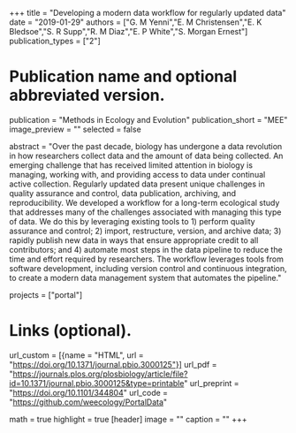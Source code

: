 +++
title = "Developing a modern data workflow for regularly updated data"
date = "2019-01-29"
authors = ["G. M Yenni","E. M Christensen","E. K Bledsoe","S. R Supp","R. M Diaz","E. P White","S. Morgan Ernest"]
publication_types = ["2"]

# Publication name and optional abbreviated version.
publication = "Methods in Ecology and Evolution"
publication_short = "MEE"
image_preview = ""
selected = false

abstract = "Over the past decade, biology has undergone a data revolution in how researchers collect data and the amount of data being collected. An emerging challenge that has received limited attention in biology is managing, working with, and providing access to data under continual active collection. Regularly updated data present unique challenges in quality assurance and control, data publication, archiving, and reproducibility. We developed a workflow for a long-term ecological study that addresses many of the challenges associated with managing this type of data. We do this by leveraging existing tools to 1) perform quality assurance and control; 2) import, restructure, version, and archive data; 3) rapidly publish new data in ways that ensure appropriate credit to all contributors; and 4) automate most steps in the data pipeline to reduce the time and effort required by researchers. The workflow leverages tools from software development, including version control and continuous integration, to create a modern data management system that automates the pipeline."

projects = ["portal"]

# Links (optional).
url_custom = [{name = "HTML", url = "https://doi.org/10.1371/journal.pbio.3000125"}]
url_pdf = "https://journals.plos.org/plosbiology/article/file?id=10.1371/journal.pbio.3000125&type=printable"
url_preprint = "https://doi.org/10.1101/344804"
url_code = "https://github.com/weecology/PortalData"

math = true
highlight = true
[header]
image = ""
caption = ""
+++

